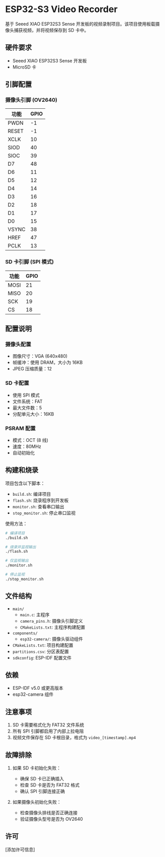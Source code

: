 # ESP32-S3 Video Recorder

基于 Seeed XIAO ESP32S3 Sense 开发板的视频录制项目。该项目使用板载摄像头捕获视频，并将视频保存到 SD 卡中。

## 硬件要求

- Seeed XIAO ESP32S3 Sense 开发板
- MicroSD 卡

## 引脚配置

### 摄像头引脚 (OV2640)

| 功能  | GPIO |
|-------|------|
| PWDN  | -1   |
| RESET | -1   |
| XCLK  | 10   |
| SIOD  | 40   |
| SIOC  | 39   |
| D7    | 48   |
| D6    | 11   |
| D5    | 12   |
| D4    | 14   |
| D3    | 16   |
| D2    | 18   |
| D1    | 17   |
| D0    | 15   |
| VSYNC | 38   |
| HREF  | 47   |
| PCLK  | 13   |

### SD 卡引脚 (SPI 模式)

| 功能   | GPIO |
|--------|------|
| MOSI   | 21   |
| MISO   | 20   |
| SCK    | 19   |
| CS     | 18   |

## 配置说明

### 摄像头配置

- 图像尺寸：VGA (640x480)
- 帧缓冲：使用 DRAM，大小为 16KB
- JPEG 压缩质量：12

### SD 卡配置

- 使用 SPI 模式
- 文件系统：FAT
- 最大文件数：5
- 分配单元大小：16KB

### PSRAM 配置

- 模式：OCT (8 线)
- 速度：80MHz
- 自动初始化

## 构建和烧录

项目包含以下脚本：

- `build.sh`: 编译项目
- `flash.sh`: 烧录程序到开发板
- `monitor.sh`: 查看串口输出
- `stop_monitor.sh`: 停止串口监视

使用方法：

```bash
# 编译项目
./build.sh

# 烧录并监视输出
./flash.sh

# 仅监视输出
./monitor.sh

# 停止监视
./stop_monitor.sh
```

## 文件结构

- `main/`
  - `main.c`: 主程序
  - `camera_pins.h`: 摄像头引脚定义
  - `CMakeLists.txt`: 主程序构建配置
- `components/`
  - `esp32-camera/`: 摄像头驱动组件
- `CMakeLists.txt`: 项目构建配置
- `partitions.csv`: 分区表配置
- `sdkconfig`: ESP-IDF 配置文件

## 依赖

- ESP-IDF v5.0 或更高版本
- esp32-camera 组件

## 注意事项

1. SD 卡需要格式化为 FAT32 文件系统
2. 所有 SPI 引脚都启用了内部上拉电阻
3. 视频文件保存在 SD 卡根目录，格式为 `video_[timestamp].mp4`

## 故障排除

1. 如果 SD 卡初始化失败：
   - 确保 SD 卡已正确插入
   - 检查 SD 卡是否为 FAT32 格式
   - 确认 SPI 引脚连接正确

2. 如果摄像头初始化失败：
   - 检查摄像头排线是否正确连接
   - 验证摄像头型号是否为 OV2640

## 许可

[添加许可信息]
